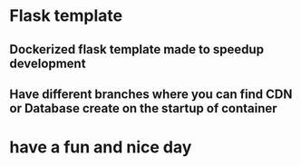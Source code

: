 # Flask template

## Dockerized flask template made to speedup development

## Have different branches where you can find CDN or Database create on the startup of container
# have a fun and nice day

[//]: # (TODO: fininsh Readme file)